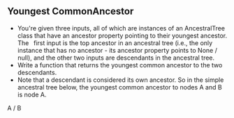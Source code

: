 ## Youngest CommonAncestor

- You're given three inputs, all of which are instances of an AncestralTree class that have an ancestor property pointing to their youngest ancestor. The  first input is the top ancestor in an ancestral tree (i.e., the only instance that has no ancestor - its ancestor property points to None / null), and the other two inputs are descendants in the ancestral tree. 
- Write a function that returns the youngest common ancestor to the two descendants. 
- Note that a descendant is considered its own ancestor. So in the simple ancestral tree below, the youngest common ancestor to nodes A and B is node A.

A / B